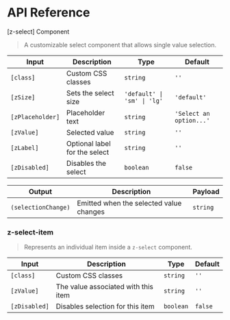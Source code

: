 # API Reference

[z-select] Component

> A customizable select component that allows single value selection.

| Input            | Description                   | Type                        | Default                 |
| ---------------- | ----------------------------- | --------------------------- | ----------------------- |
| `[class]`        | Custom CSS classes            | `string`                    | `''`                    |
| `[zSize]`        | Sets the select size          | `'default' \| 'sm' \| 'lg'` | `'default'`             |
| `[zPlaceholder]` | Placeholder text              | `string`                    | `'Select an option...'` |
| `[zValue]`       | Selected value                | `string`                    | `''`                    |
| `[zLabel]`       | Optional label for the select | `string`                    | `''`                    |
| `[zDisabled]`    | Disables the select           | `boolean`                   | `false`                 |

| Output              | Description                             | Payload  |
| ------------------- | --------------------------------------- | -------- |
| `(selectionChange)` | Emitted when the selected value changes | `string` |

### z-select-item

> Represents an individual item inside a `z-select` component.

| Input         | Description                         | Type      | Default |
| ------------- | ----------------------------------- | --------- | ------- |
| `[class]`     | Custom CSS classes                  | `string`  | `''`    |
| `[zValue]`    | The value associated with this item | `string`  | `''`    |
| `[zDisabled]` | Disables selection for this item    | `boolean` | `false` |
